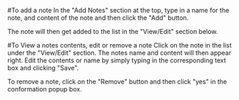 #To add a note
In the "Add Notes" section at the top, type in a name for the note, and content of the note and then click the "Add" button.

The note will then get added to the list in the "View/Edit" section below.


#To View a notes contents, edit or remove a note
Click on the note in the list under the "View/Edit" section. The notes name and content will then appear right. Edit the contents or name by simply typing in the corresponding text box and clicking "Save".

To remove a note, click on the "Remove" button and then click "yes" in the conformation popup box.
